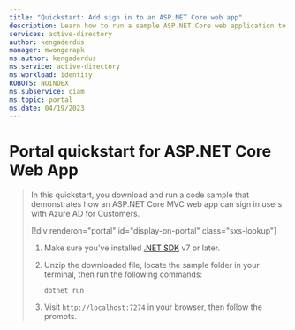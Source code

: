 ```yaml
---
title: "Quickstart: Add sign in to an ASP.NET Core web app" 
description: Learn how to run a sample ASP.NET Core web application to sign in users 
services: active-directory 
author: kengaderdus 
manager: mwongerapk 
ms.author: kengaderdus 
ms.service: active-directory 
ms.workload: identity 
ROBOTS: NOINDEX 
ms.subservice: ciam 
ms.topic: portal 
ms.date: 04/19/2023 
---
```

# Portal quickstart for ASP.NET Core Web App

> In this quickstart, you download and run a code sample that demonstrates how an ASP.NET Core MVC web app can sign in users with Azure AD for Customers.
>
> [!div renderon="portal" id="display-on-portal" class="sxs-lookup"]
>
> 1. Make sure you've installed [.NET SDK](https://dotnet.microsoft.com/download/dotnet/7.0) v7 or later.
> 1. Unzip the downloaded file, locate the sample folder in your terminal, then run the following commands:
>
>    ```console
>    dotnet run
>    ```
>
> 1. Visit `http://localhost:7274` in your browser, then follow the prompts.
>